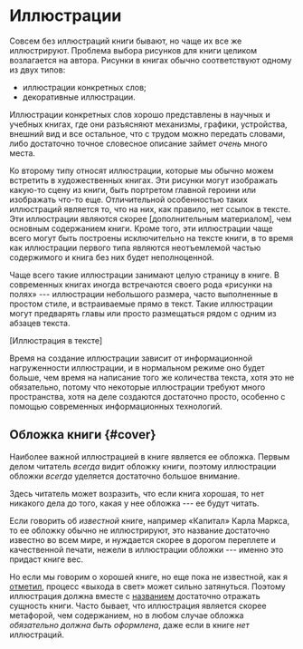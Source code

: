 
# Иллюстрации

Совсем без иллюстраций книги бывают, но чаще их все же иллюстрируют.
Проблема выбора рисунков для книги целиком возлагается на автора.
Рисунки в книгах обычно соответствуют одному из двух типов:
- иллюстрации конкретных слов;
- декоративные иллюстрации.

Иллюстрации конкретных слов хорошо представлены в научных и учебных
книгах, где они разъясняют механизмы, графики, устройства, внешний вид
и все остальное, что с трудом можно передать словами, либо достаточно
точное словесное описание займет *очень* много места.

Ко второму типу относят иллюстрации, которые мы обычно можем встретить
в художественных книгах.  Эти рисунки могут изображать какую-то сцену
из книги, быть портретом главной героини или изображать что-то еще.
Отличительной особенностью таких иллюстраций является то, что на них,
как правило, нет ссылок в тексте.  Эти иллюстрации являются скорее
[дополнительным материалом], чем основным содержанием книги.  Кроме
того, эти иллюстрации чаще всего могут быть построены исключительно на
тексте книги, в то время как иллюстрации первого типа являются
неотъемлемой частью содержимого и книга без них будет неполноценной.

Чаще всего такие иллюстрации занимают целую страницу в книге.  В
современных книгах иногда встречаются своего рода «рисунки на полях»
--- иллюстрации небольшого размера, часто выполненные в простом стиле,
и встраиваемые прямо в текст.  Такие иллюстрации могут предварять
главы или просто размещаться рядом с одним из абзацев текста.

[Иллюстрация в тексте]

Время на создание иллюстрации зависит от информационной нагруженности
иллюстрации, и в нормальном режиме оно будет больше, чем время на
написание того же количества текста, хотя это не обязательно, потому
что некоторые иллюстрации требуют много пространства, хотя на деле
создаются достаточно просто, особенно с помощью современных
информационных технологий.

## Обложка книги {#cover}

Наиболее важной иллюстрацией в книге является ее обложка.  Первым
делом читатель *всегда* видит обложку книги, поэтому иллюстрации
обложки *всегда* уделяется достаточно большое внимание.

Здесь читатель может возразить, что если книга хорошая, то нет
никакого дела до того, какая у нее обложка --- ее будут читать.

Если говорить об *известной* книге, например «Капитал» Карла Маркса,
то ее обложку обычно не иллюстрируют, это название достаточно известно
во всем мире, и нуждается скорее в дорогом переплете и качественной
печати, нежели в иллюстрации обложки --- именно это придаст книге вес.

Но если мы говорим о хорошей книге, но еще пока не известной, как я
[отметил](idea.md#bad-annot-or-content), процесс «выхода в свет» может
сильно затянуться.  Поэтому иллюстрация должна вместе с [названием](title.md)
достаточно отражать сущность книги.  Часто бывает, что иллюстрация
является скорее метафорой, чем содержанием, но в любом случае обложка
*обязательно должна быть оформлена*, даже если в книге *нет*
иллюстраций.
